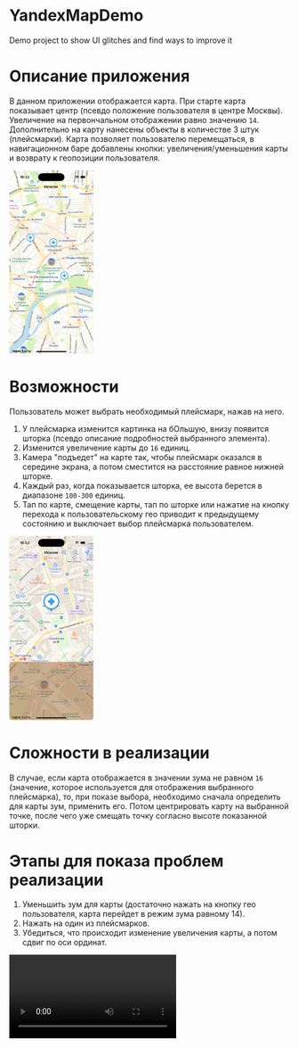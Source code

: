 # YandexMapDemo
Demo project to show UI glitches and find ways to improve it

# Описание приложения
В данном приложении отображается карта. При старте карта показывает центр (псевдо положение пользователя в центре Москвы). Увеличение на первончальном отображении равно значению `14`. Дополнительно на карту нанесены объекты в количестве 3 штук (плейсмарки). Карта позволяет пользователю перемещаться, в навигационном баре добавлены кнопки: увеличения/уменьшения карты и возврату к геопозиции пользователя.

<img src="previews/img_01.png" width="30%">


# Возможности
Пользователь может выбрать необходимый плейсмарк, нажав на него. 
1. У плейсмарка изменится картинка на бОльшую, внизу появится шторка (псевдо описание подробностей выбранного элемента).
2. Изменится увеличение карты до `16` единиц.
3. Камера "подъедет" на карте так, чтобы плейсмарк оказался в середине экрана, а потом сместится на расстояние равное нижней шторке.
4. Каждый раз, когда показывается шторка, ее высота берется в диапазоне `100-300` единиц. 
5. Тап по карте, смещение карты, тап по шторке или нажатие на кнопку перехода к пользовательскому гео приводит к предыдущему состоянию и выключает выбор плейсмарка пользователем. 

<img src="previews/img_02.png" width="30%">

# Сложности в реализации
В случае, если карта отображается в значении зума не равном `16` (значение, которое используется для отображения выбранного плейсмарка), то, при показе выбора, необходимо сначала определить для карты зум, применить его. Потом центрировать карту на выбранной точке, после чего уже смещать точку согласно высоте показанной шторки.

# Этапы для показа проблем реализации
1. Уменьшить зум для карты (достаточно нажать на кнопку гео пользователя, карта перейдет в режим зума равному 14).
2. Нажать на один из плейсмарков.
3. Убедиться, что происходит изменение увеличения карты, а потом сдвиг по оси ординат.

![](previews/video.mp4)
